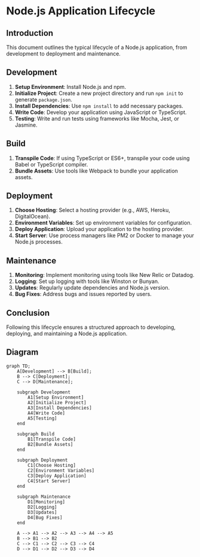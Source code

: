 # Node.js Application Lifecycle

## Introduction
This document outlines the typical lifecycle of a Node.js application, from development to deployment and maintenance.

## Development
1. **Setup Environment**: Install Node.js and npm.
2. **Initialize Project**: Create a new project directory and run `npm init` to generate `package.json`.
3. **Install Dependencies**: Use `npm install` to add necessary packages.
4. **Write Code**: Develop your application using JavaScript or TypeScript.
5. **Testing**: Write and run tests using frameworks like Mocha, Jest, or Jasmine.

## Build
1. **Transpile Code**: If using TypeScript or ES6+, transpile your code using Babel or TypeScript compiler.
2. **Bundle Assets**: Use tools like Webpack to bundle your application assets.

## Deployment
1. **Choose Hosting**: Select a hosting provider (e.g., AWS, Heroku, DigitalOcean).
2. **Environment Variables**: Set up environment variables for configuration.
3. **Deploy Application**: Upload your application to the hosting provider.
4. **Start Server**: Use process managers like PM2 or Docker to manage your Node.js processes.

## Maintenance
1. **Monitoring**: Implement monitoring using tools like New Relic or Datadog.
2. **Logging**: Set up logging with tools like Winston or Bunyan.
3. **Updates**: Regularly update dependencies and Node.js version.
4. **Bug Fixes**: Address bugs and issues reported by users.

## Conclusion
Following this lifecycle ensures a structured approach to developing, deploying, and maintaining a Node.js application.
## Diagram

```mermaid
graph TD;
    A[Development] --> B[Build];
    B --> C[Deployment];
    C --> D[Maintenance];

    subgraph Development
        A1[Setup Environment]
        A2[Initialize Project]
        A3[Install Dependencies]
        A4[Write Code]
        A5[Testing]
    end

    subgraph Build
        B1[Transpile Code]
        B2[Bundle Assets]
    end

    subgraph Deployment
        C1[Choose Hosting]
        C2[Environment Variables]
        C3[Deploy Application]
        C4[Start Server]
    end

    subgraph Maintenance
        D1[Monitoring]
        D2[Logging]
        D3[Updates]
        D4[Bug Fixes]
    end

    A --> A1 --> A2 --> A3 --> A4 --> A5
    B --> B1 --> B2
    C --> C1 --> C2 --> C3 --> C4
    D --> D1 --> D2 --> D3 --> D4
```